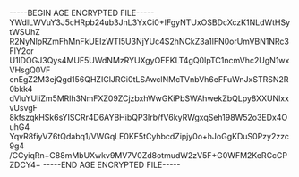 -----BEGIN AGE ENCRYPTED FILE-----
YWdlLWVuY3J5cHRpb24ub3JnL3YxCi0+IFgyNTUxOSBDcXczK1NLdWtHSytWSUhZ
R2NyNlpRZmFhMnFkUEIzWTI5U3NjYUc4S2hNCkZ3a1lFN0orUmVBN1NRc3FlY2or
U1lDOGJ3Qys4MUF5UWdNMzRYUXgyOEEKLT4gQ0IpTC1ncmVhc2UgN1wxVHsgQ0VF
cnEgZ2M3ejQgd156QHZIClJRCi0tLSAwclNMcTVnbVh6eFFuWnJxSTRSN2R0bkk4
dVluYUliZm5MRlh3NmFXZ09ZCjzbxhWwGKiPbSWAhwekZbQLpy8XXUNlxxvUsvgF
8kfszqkHSk6sYISCRr4D6AYBHibQP3Irb/fV6kyRWgxqSeh198W52o3EDx4OuhG4
YqvR8fiyVZ6tQdabq1/VWGqLE0KF5tCyhbcdZipjy0o+hJoGgKDuS0Pzy2zzc9g4
/CCyiqRn+C88mMbUXwkv9MV7V0Zd8otmudW2zV5F+G0WFM2KeRCcCPZDCY4=
-----END AGE ENCRYPTED FILE-----
